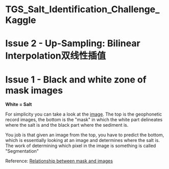 # TGS_Salt_Identification_Challenge_Kaggle

# Issue 2 - Up-Sampling: Bilinear Interpolation双线性插值




# Issue 1 - Black and white zone of mask images

**White = Salt**

For simplicity you can take a look at the [image](http://photobucket.com/gallery/user/MUnewspaper/media/bWVkaWFJZDo3NjE1NTIwOA==/?ref=). The top is the geophonetic record images, the bottom is the "mask" in which the white part delineates where the salt is and the black part where the sediment is.

You job is that given an image from the top, you have to predict the bottom, which is essentially looking at an image and determines where the salt is. The work of determining which pixel in the image is something is called "Segmentation"

Reference: [Relationship between mask and images](https://www.kaggle.com/c/tgs-salt-identification-challenge/discussion/61954)
